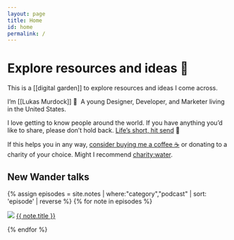 ```yaml
---
layout: page
title: Home
id: home
permalink: /
---
```


# Explore resources and ideas 🌱

<!-- <p style="padding: 3em 1em; background: #f5f7ff; border-radius: 4px;">
  Take a look at <span style="font-weight: bold">[[Your first note]]</span> to get started on your exploration.
</p> -->

This is a [[digital garden]] to explore resources and ideas I come across.

I’m [[Lukas Murdock]] 👋&nbsp; A young Designer, Developer, and Marketer living in the United States.

I love getting to know people around the world. If you have anything you’d like to share, please don’t hold back. [Life’s short, hit send](/lukas-murdock#contact-me) 🤟

If this helps you in any way, [consider buying me a coffee ☕️](https://www.buymeacoffee.com/lukasmurdock) or donating to a charity of your choice. Might I recommend [charity:water](https://www.charitywater.org/lukas-murdock).

## New Wander talks

{% assign episodes = site.notes | where:"category","podcast" | sort: 'episode' | reverse %}
{% for note in episodes %}

  <img src="{{ note.image }}"/>
  <a href="{{ note.url }}">{{ note.title }}</a>

{% endfor %}

<style>
  .wrapper {
    max-width: 46em;
  }
</style>
